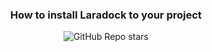 <div align="center">
<h3>How to install Laradock to your project</h3>
 <img alt="GitHub Repo stars" src="https://img.shields.io/github/stars/tianmeds/Laradock">
  
</div>
